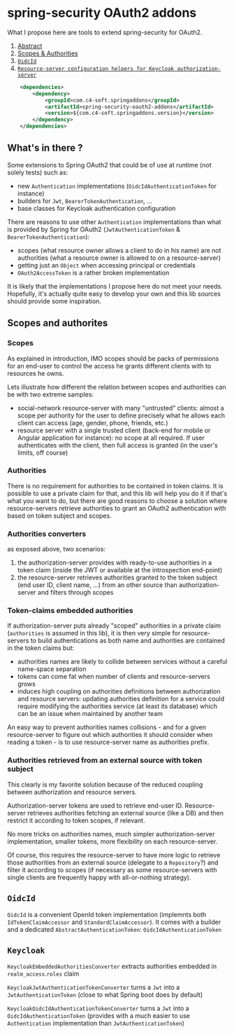 # spring-security OAuth2 addons

What I propose here are tools to extend spring-security for OAuth2.

1. [Abstract](#abstract)<br/>
2. [Scopes & Authorities](#scopes-authorities)<br/>
3. [`OidcId`](#oidcid)<br/>
4. [`Resource-server configuration helpers for Keycloak authorization-server`](#keycloak)<br/>

``` xml
	<dependencies>
		<dependency>
			<groupId>com.c4-soft.springaddons</groupId>
			<artifactId>spring-security-oauth2-addons</artifactId>
			<version>${com.c4-soft.springaddons.version}</version>
		</dependency>
	</dependencies>
```

<a name="abstract"/>

## What's in there ?

Some extensions to Spring OAuth2 that could be of use at runtime (not solely tests) such as:
 * new `Authentication` implementations (`OidcIdAuthenticationToken` for instance)
 * builders for `Jwt`, `BearerTokenAuthentication`, ...
 * base classes for Keycloak authentication configuration

There are reasons to use other `Authentication` implementations than what is provided by Spring for OAuth2 (`JwtAuthenticationToken` & `BearerTokenAuthentication`):
 * scopes (what resource owner allows a client to do in his name) are not authorities (what a resource owner is allowed to on a resource-server)
 * getting just an `Object` when accessing principal or credentials
 * `OAuth2AccessToken` is a rather broken implementation

It is likely that the implementations I propose here do not meet your needs. Hopefully, it's actually quite easy to develop your own and this lib sources should provide some inspiration.

<a name="scopes-authorities"/>

## Scopes and authorites

### Scopes
As explained in introduction, IMO scopes should be packs of permissions for an end-user to control the access he grants different clients with to resources he owns.

Lets illustrate how different the relation between scopes and authorities can be with two extreme samples:
 * social-network resource-server with many "untrusted" clients: 
   almost a scope per authority for the user to define precisely what he allows each client can access (age, gender, phone, friends, etc.)
 * resource server with a single trusted client (back-end for mobile or Angular application for instance): no scope at all required. 
   If user authenticates with the client, then full access is granted (in the user's limits, off course)
   
### Authorities
There is no requirement for authorities to be contained in token claims.
It is possible to use a private claim for that, and this lib will help you do it if that's what you want to do,
but there are good reasons to choose a solution where resource-servers retrieve authorities to grant an OAuth2 authentication with based on token subject and scopes.

### Authorities converters
as exposed above, two scenarios:
1. the authorization-server provides with ready-to-use authorities in a token claim (inside the JWT or available at the introspection end-point)
2. the resource-server retrieves authorities granted to the token subject (end user ID, client name, ...) from an other source than authorization-server and filters through scopes

### Token-claims embedded authorities

If authorization-server puts already "scoped" authorities in a private claim (`authorities` is assumed in this lib),
it is then very simple for resource-servers to build authentications as both name and authorities are contained in the token claims but:
 * authorities names are likely to collide between services without a careful name-space separation
 * tokens can come fat when number of clients and resource-servers grows
 * induces high coupling on authorities definitions between authorization and resource servers: 
   updating authorities definition for a service could require modifying the authorities service (at least its database)
   which can be an issue when maintained by another team

An easy way to prevent authorities names collisions - and for a given resource-server to figure out which authorities it should consider when reading a token -
is to use resource-server name as authorities prefix.

### Authorities retrieved from an external source with token subject

This clearly is my favorite solution because of the reduced coupling between authorization and resource servers.

Authorization-server tokens are used to retrieve end-user ID.
Resource-server retrieves authorities fetching an external source (like a DB) and then restrict it according to token scopes, if relevant.

No more tricks on authorities names, much simpler authorization-server implementation, smaller tokens, more flexibility on each resource-server.

Of course, this requires the resource-server to have more logic to retrieve those authorities from an external source (delegate to a `Repository`?)
and filter it according to scopes (if necessary as some resource-servers with single clients are frequently happy with all-or-nothing strategy).

<a name="oidcid"/>

## `OidcId`

`OidcId` is a convenient OpenId token implementation (implemnts both `IdTokenClaimAccessor` and `StandardClaimAccessor`). It comes with a builder and a dedicated `AbstractAuthenticationToken`: `OidcIdAuthenticationToken`

<a name="keycloak"/>

## `Keycloak`

`KeycloakEmbeddedAuthoritiesConverter` extracts authorities embedded in `realm_access`.`roles` claim

`KeycloakJwtAuthenticationTokenConverter` turns a `Jwt` into a `JwtAuthenticationToken` (close to what Spring boot does by default)

`KeycloakOidcIdAuthenticationTokenConverter` turns a `Jwt` into a `OidcIdAuthenticationToken` (provides with a much easier to use `Authentication` implementation than `JwtAuthenticationToken`)